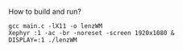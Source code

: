 How to build and run?
```
gcc main.c -lX11 -o lenzWM
Xephyr :1 -ac -br -noreset -screen 1920x1080 &
DISPLAY=:1 ./lenzWM
```